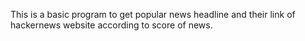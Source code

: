 This is a basic program to get popular news headline and their link of hackernews website according to score of news.